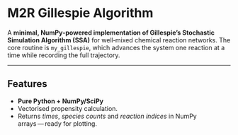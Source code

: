 # M2R Gillespie Algorithm

A **minimal, NumPy‑powered implementation of Gillespie’s Stochastic Simulation Algorithm (SSA)** for well‑mixed chemical reaction networks.  The core routine is `my_gillespie`, which advances the system one reaction at a time while recording the full trajectory.

---

## Features

* **Pure Python + NumPy/SciPy**
* Vectorised propensity calculation.
* Returns *times*, *species counts* and *reaction indices* in NumPy arrays — ready for plotting.
